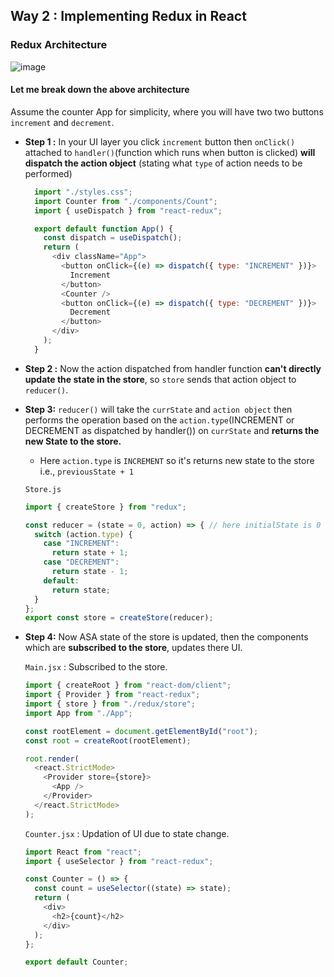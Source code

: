 ## Way 2 : Implementing Redux in React
### Redux Architecture
![image](https://github.com/hiimvikash/react/assets/71629248/08701749-5c08-43ce-8467-f936c538118b)

#### Let me break down the above architecture 
Assume the counter App for simplicity, where you will have two two buttons ```increment``` and ```decrement```.

- **Step 1 :** In your UI layer you click ```increment``` button then ```onClick()``` attached to ```handler()```(function which runs when button is clicked) **will dispatch the action object** (stating what ```type``` of action needs to be performed)
  ```js
    import "./styles.css";
    import Counter from "./components/Count";
    import { useDispatch } from "react-redux";

    export default function App() {
      const dispatch = useDispatch();
      return (
        <div className="App">
          <button onClick={(e) => dispatch({ type: "INCREMENT" })}>
            Increment
          </button>
          <Counter />
          <button onClick={(e) => dispatch({ type: "DECREMENT" })}>
            Decrement
          </button>
        </div>
      );
    }
  ```

- **Step 2 :** Now the action dispatched from handler function **can't directly update the state in the store**, so ```store``` sends that action object to ```reducer()```. 

- **Step 3:** ```reducer()``` will take the ```currState``` and ```action object``` then performs the operation based on the ```action.type```(INCREMENT or DECREMENT as dispatched by handler()) on ```currState``` and **returns the new State to the store.**
  - Here ```action.type``` is ```INCREMENT``` so it's returns new state to the store i.e., ```previousState + 1```

  ```Store.js```
  ```js
  import { createStore } from "redux";

  const reducer = (state = 0, action) => { // here initialState is 0
    switch (action.type) {
      case "INCREMENT":
        return state + 1;
      case "DECREMENT":
        return state - 1;
      default:
        return state;
    }
  };
  export const store = createStore(reducer); 
  ```

- **Step 4:** Now ASA state of the store is updated, then the components which are **subscribed to the store**,  updates there UI.

  ```Main.jsx``` : Subscribed to the store.
  ```js
  import { createRoot } from "react-dom/client";
  import { Provider } from "react-redux";
  import { store } from "./redux/store";
  import App from "./App";

  const rootElement = document.getElementById("root");
  const root = createRoot(rootElement);

  root.render(
    <react.StrictMode>
      <Provider store={store}>
        <App />
      </Provider>
    </react.StrictMode>
  );
  ```

  ```Counter.jsx``` : Updation of UI due to state change.
  ```js
  import React from "react";
  import { useSelector } from "react-redux";

  const Counter = () => {
    const count = useSelector((state) => state);
    return (
      <div>
        <h2>{count}</h2>
      </div>
    );
  };

  export default Counter;
  ```